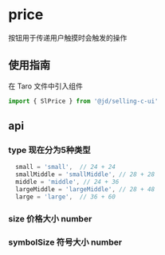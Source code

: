 # price
按钮用于传递用户触摸时会触发的操作

## 使用指南
在 Taro 文件中引入组件
```js
import { SlPrice } from '@jd/selling-c-ui'
```

## api

### type 现在分为5种类型
```js
  small = 'small',  // 24 + 24
  smallMiddle = 'smallMiddle', // 28 + 28
  middle = 'middle', // 24 + 36
  largeMiddle = 'largeMiddle', // 28 + 48
  large = 'large',  // 36 + 60
```
### size 价格大小 number

### symbolSize 符号大小 number
  